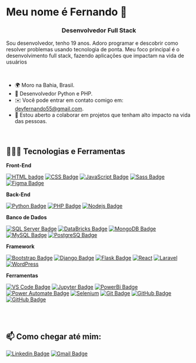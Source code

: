 Meu nome é Fernando 🫡
==========================

<h3 align="center">Desenvolvedor Full Stack</h3>

Sou desenvolvedor, tenho 19 anos. Adoro programar e descobrir como resolver problemas usando tecnologia de ponta. Meu foco principal é o desenvolvimento full stack, fazendo aplicações que impactam na vida de usuários

<br>

* 🌍 Moro na Bahia, Brasil.
* 🧠 Desenvolvedor Python e PHP.
* ✉️ Você pode entrar em contato comigo em: [devfernando55@gmail.com](mailto:devfernando55@gmail.com).
* 🤝 Estou aberto a colaborar em projetos que tenham alto impacto na vida das pessoas.

<br>

## 👨🏾‍💻 Tecnologias e Ferramentas

**Front-End**  

[![HTML badge](https://img.shields.io/badge/HTML5-E34F26?style=for-the-badge&logo=html5&logoColor=white)](https://github.com/devfernando10)
[![CSS Badge](https://img.shields.io/badge/CSS3-1572B6?style=for-the-badge&logo=css3&logoColor=white)](https://github.com/devfernando10)
[![JavaScript Badge](https://img.shields.io/badge/JavaScript-F7DF1E?style=for-the-badge&logo=javascript&logoColor=black)](https://github.com/devfernando10) 
[![Sass Badge](https://img.shields.io/badge/Sass-CC6699?style=for-the-badge&logo=sass&logoColor=white)](https://github.com/devfernando10)
[![Figma Badge](https://img.shields.io/badge/Figma-F24E1E.svg?style=for-the-badge&logo=Figma&logoColor=white)](https://github.com/devfernando10)


**Back-End**  

[![Python Badge](https://img.shields.io/badge/Python-3776AB.svg?style=for-the-badge&logo=Python&logoColor=white)](https://github.com/devfernando10)
[![PHP Badge](https://img.shields.io/badge/PHP-777BB4.svg?style=for-the-badge&logo=PHP&logoColor=white)](https://github.com/devfernando10)
[![Nodejs Badge](https://img.shields.io/badge/Node.js-5FA04E.svg?style=for-the-badge&logo=nodedotjs&logoColor=white)](https://github.com/devfernando10)



**Banco de Dados**

[![SQL Server Badge](https://img.shields.io/badge/Microsoft%20SQL%20Server-CC2927?style=for-the-badge&logo=microsoft%20sql%20server&logoColor=white)](https://github.com/devfernando10)
[![DataBricks Badge](https://img.shields.io/badge/Databricks-FF3621?style=for-the-badge&logo=Databricks&logoColor=white)](https://github.com/devfernando10)
[![MongoDB Badge](https://img.shields.io/badge/MongoDB-4EA94B?style=for-the-badge&logo=mongodb&logoColor=white)](https://github.com/devfernando10)
[![MySQL Badge](https://img.shields.io/badge/MySQL-005C84?style=for-the-badge&logo=mysql&logoColor=white)](https://github.com/devfernando10)
[![PostgreSQ Badge](https://img.shields.io/badge/PostgreSQL-316192?style=for-the-badge&logo=postgresql&logoColor=white)](https://github.com/devfernando10)


**Framework** 

[![Bootstrap Badge](https://img.shields.io/badge/Bootstrap-563D7C?style=for-the-badge&logo=bootstrap&logoColor=white)](https://github.com/devfernando10)
[![Django Badge](https://img.shields.io/badge/Django-092E20?style=for-the-badge&logo=django&logoColor=white)](https://github.com/devfernando10)
[![Flask Badge](https://img.shields.io/badge/Flask-000000?style=for-the-badge&logo=flask&logoColor=white)](https://github.com/devfernando10)
[![React](https://img.shields.io/badge/React-61DAFB.svg?style=for-the-badge&logo=React&logoColor=black)](https://github.com/devfernando10)
[![Laravel](https://img.shields.io/badge/Laravel-FF2D20.svg?style=for-the-badge&logo=Laravel&logoColor=white)](https://github.com/devfernando10)
[![WordPress](https://img.shields.io/badge/WordPress-21759B.svg?style=for-the-badge&logo=WordPress&logoColor=white)](https://github.com/devfernando10)



**Ferramentas** 

[![VS Code Badge](https://img.shields.io/badge/Visual_Studio_Code-5C2D91?style=for-the-badge&logo=visual%20studio%20code&logoColor=white)](https://github.com/devfernando10)
[![Jupyter Badge](https://img.shields.io/badge/Jupyter-F37626.svg?&style=for-the-badge&logo=Jupyter&logoColor=white)](https://github.com/devfernando10)
[![PowerBi Badge](https://img.shields.io/badge/Power%20BI-F2C811.svg?style=for-the-badge&logo=Power-BI&logoColor=black)](https://github.com/devfernando10)
[![Power Automate Badge](https://img.shields.io/badge/Power%20Automate-0066FF.svg?style=for-the-badge&logo=Power-Automate&logoColor=white)](https://github.com/devfernando10)
[![Selenium](https://img.shields.io/badge/Selenium-43B02A.svg?style=for-the-badge&logo=Selenium&logoColor=white)](https://github.com/devfernando10)
[![Git Badge](https://img.shields.io/badge/GIT-E44C30?style=for-the-badge&logo=git&logoColor=white)](https://github.com/devfernando10)
[![GitHub Badge](https://img.shields.io/badge/GitHub-100000?style=for-the-badge&logo=github&logoColor=white)](https://github.com/devfernando10)
[![GitHub Badge](https://img.shields.io/badge/GitLab-330F63?style=for-the-badge&logo=gitlab&logoColor=white)](https://github.com/devfernando10)

<br>
<br>

## :mailbox: Como chegar até mim:  
[![Linkedin Badge](https://img.shields.io/badge/LinkedIn-0077B5?style=for-the-badge&logo=linkedin&logoColor=white&link=https://www.linkedin.com/in/fernando-santana-22656428a//)](https://www.linkedin.com/in/fernando-santana-22656428a/)
[![Gmail Badge](https://img.shields.io/badge/Gmail-D14836?style=for-the-badge&logo=gmail&logoColor=white&link=mailto:devfernando55@gmail.com)](mailto:devfernando55@gmail.com)

